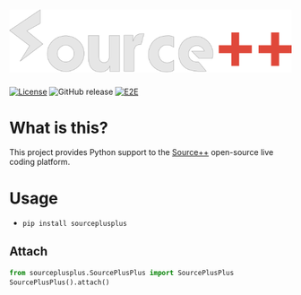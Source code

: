 # ![](https://github.com/sourceplusplus/live-platform/blob/master/.github/media/sourcepp_logo.svg)

[![License](https://img.shields.io/github/license/sourceplusplus/probe-python)](LICENSE)
![GitHub release](https://img.shields.io/github/v/release/sourceplusplus/probe-python?include_prereleases)
[![E2E](https://github.com/sourceplusplus/probe-python/actions/workflows/e2e.yml/badge.svg)](https://github.com/sourceplusplus/probe-python/actions/workflows/e2e.yml)

# What is this?

This project provides Python support to the [Source++](https://github.com/sourceplusplus/live-platform) open-source live coding platform.

# Usage

- `pip install sourceplusplus`

## Attach

```python
from sourceplusplus.SourcePlusPlus import SourcePlusPlus
SourcePlusPlus().attach()
```
